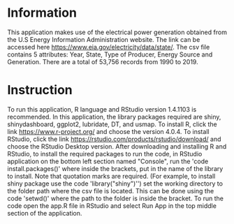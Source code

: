 # Information
This application makes use of the electrical power generation obtained from the U.S Energy Information Administration website. The link can be accessed here https://www.eia.gov/electricity/data/state/.
The csv file contains 5 attributes: Year, State, Type of Producer, Energy Source and Generation. There are a total of 53,756 records from 1990 to 2019.

# Instruction
To run this application, R language and RStudio version 1.4.1103 is recommended. In this application, the library packages required are shiny, shinydashboard, ggplot2, lubridate, DT, and usmap.
To install R, click the link https://www.r-project.org/ and choose the version 4.0.4.
To install RStudio, click the link https://rstudio.com/products/rstudio/download/ and choose the RStudio Desktop version.
After downloading and installing R and RStudio, to install the required packages to run the code, in RStudio application on the bottom left section named "Console", run the 'code install.packages()' where inside the brackets, put in the name of the library to install. Note that quotation marks are required. (For example, to install shiny package use the code 'library("shiny")'')
set the working directory to the folder path where the csv file is located. This can be done using the code 'setwd()' where the path to the folder is inside the bracket.
To run the code open the app.R file in RStudio and select Run App in the top middle section of the application.
